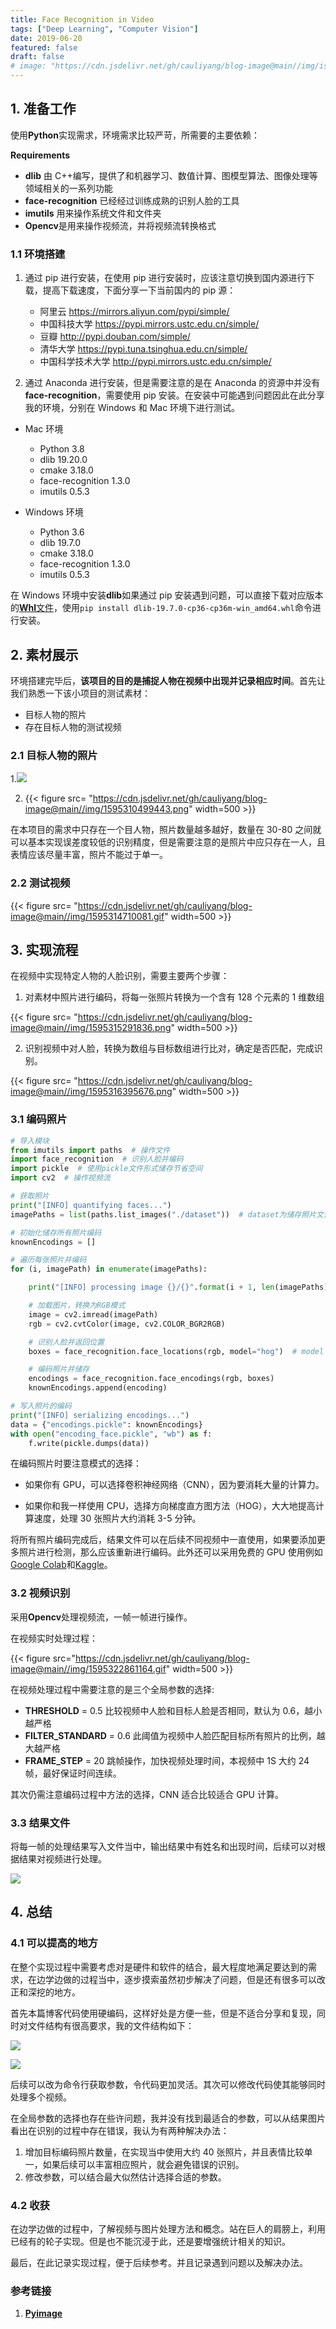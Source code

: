 ```yaml
---
title: Face Recognition in Video
tags: ["Deep Learning", "Computer Vision"]
date: 2019-06-20
featured: false
draft: false
# image: "https://cdn.jsdelivr.net/gh/cauliyang/blog-image@main//img/ishot_2022-12-20_20.27.10.png"
---
```


## 1. 准备工作

使用**Python**实现需求，环境需求比较严苛，所需要的主要依赖：

**Requirements**

- **dlib** 由 C++编写，提供了和机器学习、数值计算、图模型算法、图像处理等领域相关的一系列功能
- **face-recognition** 已经经过训练成熟的识别人脸的工具
- **imutils** 用来操作系统文件和文件夹
- **Opencv**是用来操作视频流，并将视频流转换格式

### 1.1 环境搭建

1. 通过 pip 进行安装，在使用 pip 进行安装时，应该注意切换到国内源进行下载，提高下载速度，下面分享一下当前国内的 pip 源：

   - 阿里云 https://mirrors.aliyun.com/pypi/simple/
   - 中国科技大学 https://pypi.mirrors.ustc.edu.cn/simple/
   - 豆瓣 http://pypi.douban.com/simple/
   - 清华大学 https://pypi.tuna.tsinghua.edu.cn/simple/
   - 中国科学技术大学 http://pypi.mirrors.ustc.edu.cn/simple/

2. 通过 Anaconda 进行安装，但是需要注意的是在 Anaconda 的资源中并没有**face-recognition**，需要使用 pip 安装。在安装中可能遇到问题因此在此分享我的环境，分别在 Windows 和 Mac 环境下进行测试。

- Mac 环境

  - Python 3.8
  - dlib 19.20.0
  - cmake 3.18.0
  - face-recognition 1.3.0
  - imutils 0.5.3

- Windows 环境

  - Python 3.6
  - dlib 19.7.0
  - cmake 3.18.0
  - face-recognition 1.3.0
  - imutils 0.5.3

在 Windows 环境中安装**dlib**如果通过 pip 安装遇到问题，可以直接下载对应版本的[**Whl**文件](https://pypi.org/simple/dlib/)，使用`pip install dlib-19.7.0-cp36-cp36m-win_amd64.whl`命令进行安装。

## 2. 素材展示

环境搭建完毕后，**该项目的目的是捕捉人物在视频中出现并记录相应时间**。首先让我们熟悉一下该小项目的测试素材：

- 目标人物的照片
- 存在目标人物的测试视频

### 2.1 目标人物的照片

1.![](https://cdn.jsdelivr.net/gh/cauliyang/blog-image@main//img/1595310450018.png)

2. {{< figure src= "https://cdn.jsdelivr.net/gh/cauliyang/blog-image@main//img/1595310499443.png" width=500 >}}

在本项目的需求中只存在一个目人物，照片数量越多越好，数量在 30-80 之间就可以基本实现误差度较低的识别精度，但是需要注意的是照片中应只存在一人，且表情应该尽量丰富，照片不能过于单一。

### 2.2 测试视频

{{< figure src= "https://cdn.jsdelivr.net/gh/cauliyang/blog-image@main//img/1595314710081.gif" width=500 >}}

## 3. 实现流程

在视频中实现特定人物的人脸识别，需要主要两个步骤：

1. 对素材中照片进行编码，将每一张照片转换为一个含有 128 个元素的 1 维数组

{{< figure src= "https://cdn.jsdelivr.net/gh/cauliyang/blog-image@main//img/1595315291836.png" width=500 >}}

2. 识别视频中对人脸，转换为数组与目标数组进行比对，确定是否匹配，完成识别。

{{< figure src= "https://cdn.jsdelivr.net/gh/cauliyang/blog-image@main//img/1595316395676.png" width=500 >}}

### 3.1 编码照片

```python
# 导入模块
from imutils import paths  # 操作文件
import face_recognition  # 识别人脸并编码
import pickle  # 使用pickle文件形式储存节省空间
import cv2  # 操作视频流

# 获取照片
print("[INFO] quantifying faces...")
imagePaths = list(paths.list_images("./dataset"))  # dataset为储存照片文件夹

# 初始化储存所有照片编码
knownEncodings = []

# 遍历每张照片并编码
for (i, imagePath) in enumerate(imagePaths):

    print("[INFO] processing image {}/{}".format(i + 1, len(imagePaths)))

    # 加载图片，转换为RGB模式
    image = cv2.imread(imagePath)
    rgb = cv2.cvtColor(image, cv2.COLOR_BGR2RGB)

    # 识别人脸并返回位置
    boxes = face_recognition.face_locations(rgb, model="hog")  # model 可以选择 cnn 或 hog

    # 编码照片并储存
    encodings = face_recognition.face_encodings(rgb, boxes)
    knownEncodings.append(encoding)

# 写入照片的编码
print("[INFO] serializing encodings...")
data = {"encodings.pickle": knownEncodings}
with open("encoding_face.pickle", "wb") as f:
    f.write(pickle.dumps(data))
```

在编码照片时要注意模式的选择：

- 如果你有 GPU，可以选择卷积神经网络（CNN），因为要消耗大量的计算力。

- 如果你和我一样使用 CPU，选择方向梯度直方图方法（HOG），大大地提高计算速度，处理 30 张照片大约消耗 3-5 分钟。

将所有照片编码完成后，结果文件可以在后续不同视频中一直使用，如果要添加更多照片进行检测，那么应该重新进行编码。此外还可以采用免费的 GPU 使用例如[Google Colab](https://colab.research.google.com/)和[Kaggle](https://www.kaggle.com/)。

### 3.2 视频识别

采用**Opencv**处理视频流，一帧一帧进行操作。

在视频实时处理过程：

{{< figure src="https://cdn.jsdelivr.net/gh/cauliyang/blog-image@main//img/1595322861164.gif" width=500 >}}

在视频处理过程中需要注意的是三个全局参数的选择:

- **THRESHOLD** = 0.5 比较视频中人脸和目标人脸是否相同，默认为 0.6，越小越严格
- **FILTER_STANDARD** = 0.6 此阈值为视频中人脸匹配目标所有照片的比例，越大越严格
- **FRAME_STEP** = 20 跳帧操作，加快视频处理时间，本视频中 1S 大约 24 帧，最好保证时间连续。

其次仍需注意编码过程中方法的选择，CNN 适合比较适合 GPU 计算。

### 3.3 结果文件

将每一帧的处理结果写入文件当中，输出结果中有姓名和出现时间，后续可以对根据结果对视频进行处理。

![](https://cdn.jsdelivr.net/gh/cauliyang/blog-image@main//img/1595323102132.png)

## 4. 总结

### 4.1 可以提高的地方

在整个实现过程中需要考虑对是硬件和软件的结合，最大程度地满足要达到的需求，在边学边做的过程当中，逐步摸索虽然初步解决了问题，但是还有很多可以改正和深挖的地方。

首先本篇博客代码使用硬编码，这样好处是方便一些，但是不适合分享和复现，同时对文件结构有很高要求，我的文件结构如下：

![](https://cdn.jsdelivr.net/gh/cauliyang/blog-image@main//img/1595323492839.png)

![](https://cdn.jsdelivr.net/gh/cauliyang/blog-image@main//img/1595323499909.png)

后续可以改为命令行获取参数，令代码更加灵活。其次可以修改代码使其能够同时处理多个视频。

在全局参数的选择也存在些许问题，我并没有找到最适合的参数，可以从结果图片看出在识别的过程中存在错误，我认为有两种解决办法：

1. 增加目标编码照片数量，在实现当中使用大约 40 张照片，并且表情比较单一，如果后续可以丰富相应照片，就会避免错误的识别。
2. 修改参数，可以结合最大似然估计选择合适的参数。

### 4.2 收获

在边学边做的过程中，了解视频与图片处理方法和概念。站在巨人的肩膀上，利用已经有的轮子实现。但是也不能沉浸于此，还是要增强统计相关的知识。

最后，在此记录实现过程，便于后续参考。并且记录遇到问题以及解决办法。

### 参考链接

1. [**Pyimage**](pyimagesearch.com/2018/06/18/face-recognition-with-opencv-python-and-deep-learning/)
